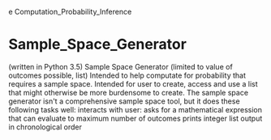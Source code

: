 e Computation_Probability_Inference 
# Sample_Space_Generator
(written in Python 3.5)
Sample Space Generator (limited to value of outcomes possible, list)
Intended to help computate for probability that requires a sample space. 
Intended for user to create, access and use a list that might otherwise be more burdensome to create.
The sample space generator isn't a comprehensive sample space tool, but it does these following tasks well: 
  interacts with user: asks for a mathematical expression that can evaluate to maximum number of outcomes
  prints integer list output in chronological order
